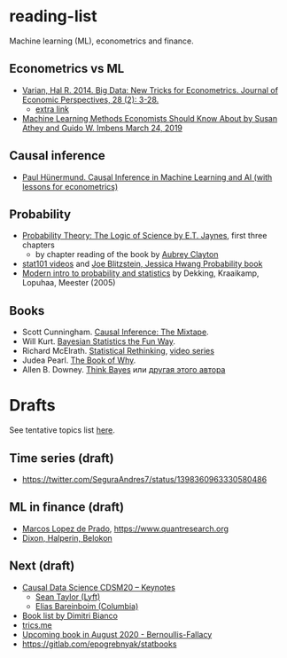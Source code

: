 # reading-list

Machine learning (ML), econometrics and finance. 

## Econometrics vs ML

- [Varian, Hal R. 2014. Big Data: New Tricks for Econometrics. Journal of Economic Perspectives, 28 (2): 3-28.](https://www.aeaweb.org/articles?id=10.1257/jep.28.2.3)
  - [extra link](https://people.ischool.berkeley.edu/~hal/Papers/2013/ml.pdf)
- [Machine Learning Methods Economists Should Know About by Susan Athey and Guido W. Imbens
March 24, 2019](https://www.gsb.stanford.edu/faculty-research/working-papers/machine-learning-methods-economists-should-know-about)

## Causal inference

- [Paul Hünermund. Causal Inference in Machine Learning and AI (with lessons for econometrics)](https://twitter.com/PHuenermund/status/1258480147407257605)

## Probability 

- [Probability Theory: The Logic of Science by E.T. Jaynes](https://bayes.wustl.edu/etj/prob/book.pdf), first three chapters
  - by chapter reading of the book by [Aubrey Clayton](https://www.youtube.com/playlist?list=PL9v9IXDsJkktefQzX39wC2YG07vw7DsQ_)
- [stat101 videos](https://www.youtube.com/playlist?list=PL2SOU6wwxB0uwwH80KTQ6ht66KWxbzTIo) and [Joe Blitzstein, Jessica Hwang Probability book](http://probabilitybook.net)
- [Modern intro to probability and statistics](https://cis.temple.edu/~latecki/Courses/CIS2033-Spring13/Modern_intro_probability_statistics_Dekking05.pdf) by Dekking, Kraaikamp, Lopuhaa, Meester (2005)

## Books

- Scott Cunningham. [Causal Inference: The Mixtape](https://mixtape.scunning.com/).
- Will Kurt. [Bayesian Statistics the Fun Way](https://nostarch.com/learnbayes).
- Richard McElrath. [Statistical Rethinking](https://xcelab.net/rm/statistical-rethinking), [video series](https://www.youtube.com/watch?v=h5aPo5wXN8E)
- Judea Pearl. [The Book of Why](https://en.wikipedia.org/wiki/The_Book_of_Why).
- Allen B. Downey. [Think Bayes](http://allendowney.github.io/ThinkBayes2/index.html) или [другая этого автора](https://greenteapress.com/wp/)

# Drafts

See tentative topics list [here](topics.md).

## Time series (draft)

- https://twitter.com/SeguraAndres7/status/1398360963330580486

## ML in finance (draft)

- [Marcos Lopez de Prado](https://papers.ssrn.com/sol3/papers.cfm?abstract_id=3365271), <https://www.quantresearch.org>
- [Dixon, Halperin, Belokon](https://github.com/mfrdixon/ML_Finance_Codes)

## Next (draft)

- [Causal Data Science CDSM20 – Keynotes](https://causalscience.netlify.app/programme/keynote-videos/)
  - [Sean Taylor (Lyft)](https://www.youtube.com/watch?v=oTeygIetj34)
  - [Elias Bareinboim (Columbia)](https://www.youtube.com/watch?v=kMo2ChRAvuo) 
- [Book list by Dimitri Bianco](https://www.youtube.com/watch?v=pOThNItNuqE)
- [trics.me](https://trics.me/)
- [Upcoming book in August 2020 - Bernoullis-Fallacy](https://www.amazon.com/Bernoullis-Fallacy-Statistical-Illogic-Science/dp/0231199945)
- https://gitlab.com/epogrebnyak/statbooks
